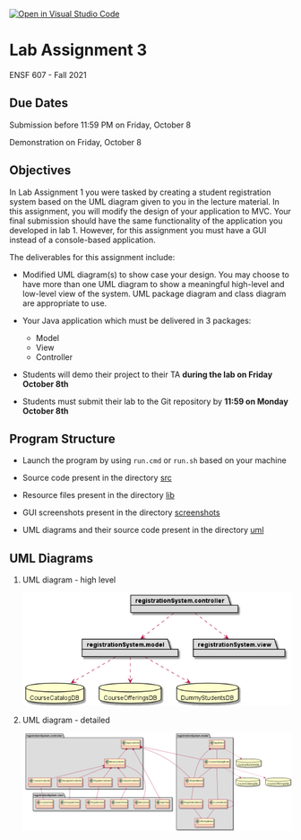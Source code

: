 [![Open in Visual Studio Code](https://classroom.github.com/assets/open-in-vscode-f059dc9a6f8d3a56e377f745f24479a46679e63a5d9fe6f495e02850cd0d8118.svg)](https://classroom.github.com/online_ide?assignment_repo_id=463891&assignment_repo_type=GroupAssignmentRepo)
# Lab Assignment 3

ENSF 607 - Fall 2021


## Due Dates

Submission before 11:59 PM on Friday, October 8

Demonstration on Friday, October 8


## Objectives

In Lab Assignment 1 you were tasked by creating a student registration system based on the UML diagram given to you in the lecture material. In this assignment, you will modify the design of your application to MVC. Your final submission should have the same functionality of the application you developed in lab 1. However, for this assignment you must have a GUI instead of a console-based application.

The deliverables for this assignment include:

- Modified UML diagram(s) to show case your design. You may choose to have more than one UML diagram to show a meaningful high-level and low-level view of the system. UML package diagram and class diagram are appropriate to use.

- Your Java application which must be delivered in 3 packages:
   - Model
   - View
   - Controller

- Students will demo their project to their TA **during the lab on Friday October 8th**

- Students must submit their lab to the Git repository by **11:59 on Monday October 8th**


## Program Structure

+ Launch the program by using `run.cmd` or `run.sh` based on your machine

+ Source code present in the directory [src](src)

+ Resource files present in the directory [lib](lib)

+ GUI screenshots present in the directory [screenshots](screenshots)

+ UML diagrams and their source code present in the directory [uml](uml)


## UML Diagrams

1. UML diagram - high level
   
   ![Package CRS](uml/package_crs.png)

2. UML diagram - detailed
   
   ![CLass CRS](uml/class_crs.png)
